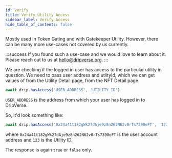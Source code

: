 ```yaml
---
id: verify
title: Verify Utility Access
sidebar_label: Verify Access
hide_table_of_contents: false
---
```


Mostly used in Token Gating and with Gatekeeper Utility. However, there can be many more use-cases not covered by us currently. 

:::success
If you found such a use-case and we would love to learn about it. Please reach out to us at [hello@dripverse.org](mailto:hello@dripverse.org).
:::

We are checking if the logged in user has access to the particular utility in question. We need to pass user address and utlityId, which we can get values of from the Utility Detail page, from the NFT Detail page.

```js
await drip.hasAccess('USER_ADDRESS', 'UTILITY_ID')
```

`USER_ADDRESS` is the address from which your user has logged in to DripVerse.

So, it'd look something like:

```js
await drip.hasAccess('0x24a41t182gWk27dAje9z8n262N62v0rTs7390eFT', '123');
```

where `0x24a41t182gWk27dAje9z8n262N62v0rTs7390eFT` is the user account address and `123` is the Utility ID.

The response is again `true` or `false` only.
